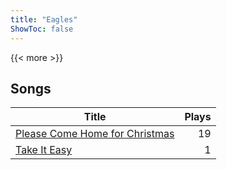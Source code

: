 ```yaml
---
title: "Eagles"
ShowToc: false
---
```


{{< more >}}

## Songs
Title | Plays 
----- | -----: 
[Please Come Home for Christmas](/songs/please-come-home-for-christmas) | 19
[Take It Easy](/songs/take-it-easy) | 1


